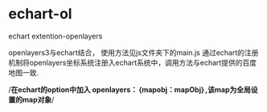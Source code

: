 # echart-ol
echart extention-openlayers

openlayers3与echart结合，
使用方法见js文件夹下的main.js
通过echart的注册机制将openlayers坐标系统注册入echart系统中，调用方法与echart提供的百度地图一致.

/**在echart的option中加入 openlayers：｛mapobj：mapObj｝,该map为全局设置的map对象**/
